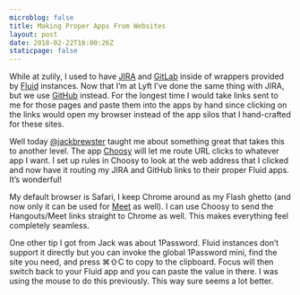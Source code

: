 ```yaml
---
microblog: false
title: Making Proper Apps From Websites
layout: post
date: 2018-02-22T16:00:26Z
staticpage: false
---
```


While at zulily, I used to have [JIRA](https://www.atlassian.com/software/jira) and [GitLab](http://gitlab.com) inside of wrappers provided by [Fluid](http://fluidapp.com) instances. Now that I’m at Lyft I’ve done the same thing with JIRA, but we use [GitHub](https://github.com) instead. For the longest time I would take links sent to me for those pages and paste them into the apps by hand since clicking on the links would open my browser instead of the app silos that I hand-crafted for these sites.

Well today [@jackbrewster](https://twitter.com/jackbrewster) taught me about something great that takes this to another level. The app [Choosy](https://www.choosyosx.com) will let me route URL clicks to whatever app I want. I set up rules in Choosy to look at the web address that I clicked and now have it routing my JIRA and GitHub links to their proper Fluid apps. It’s wonderful!

My default browser is Safari, I keep Chrome around as my Flash ghetto (and now only it can be used for [Meet](https://meet.google.com) as well). I can use Choosy to send the Hangouts/Meet links straight to Chrome as well. This makes everything feel completely seamless.

One other tip I got from Jack was about 1Password. Fluid instances don’t support it directly but you can invoke the global 1Password mini, find the site you need, and press  ⌘⇧C to copy to the clipboard. Focus will then switch back to your Fluid app and you can paste the value in there. I was using the mouse to do this previously. This way sure seems a lot better.